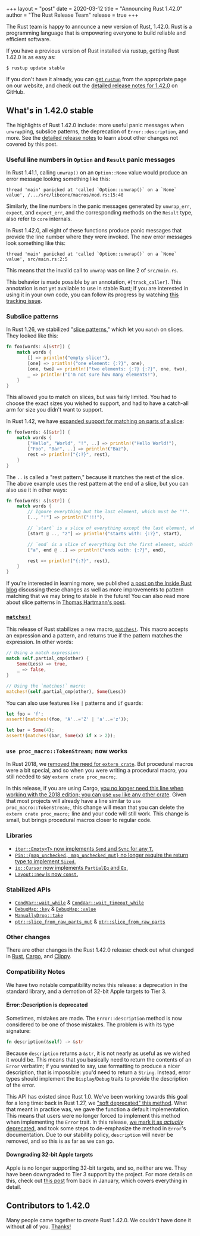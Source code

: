 +++
layout = "post"
date = 2020-03-12
title = "Announcing Rust 1.42.0"
author = "The Rust Release Team"
release = true
+++

The Rust team is happy to announce a new version of Rust, 1.42.0. Rust is a programming language that is empowering everyone to build reliable and efficient software.

If you have a previous version of Rust installed via rustup, getting Rust 1.42.0 is as easy as:

```console
$ rustup update stable
```

If you don't have it already, you can [get `rustup`][install] from the appropriate page on our website, and check out the [detailed release notes for 1.42.0][notes] on GitHub.

[install]: https://www.rust-lang.org/install.html
[notes]: https://github.com/rust-lang/rust/blob/master/RELEASES.md#version-1420-2020-03-12

## What's in 1.42.0 stable

The highlights of Rust 1.42.0 include: more useful panic messages when `unwrap`ping, subslice patterns, the deprecation of `Error::description`, and more. See the [detailed release notes][notes] to learn about other changes not covered by this post.

### Useful line numbers in `Option` and `Result` panic messages

In Rust 1.41.1, calling `unwrap()` on an `Option::None` value would produce an error message looking something like this:

```
thread 'main' panicked at 'called `Option::unwrap()` on a `None` value', /.../src/libcore/macros/mod.rs:15:40
```

Similarly, the line numbers in the panic messages generated by `unwrap_err`, `expect`, and `expect_err`, and the corresponding methods on the `Result` type, also refer to `core` internals.

In Rust 1.42.0, all eight of these functions produce panic messages that provide the line number where they were invoked. The new error messages look something like this:

```
thread 'main' panicked at 'called `Option::unwrap()` on a `None` value', src/main.rs:2:5
```

This means that the invalid call to `unwrap` was on line 2 of `src/main.rs`.

This behavior is made possible by an annotation, `#[track_caller]`. This annotation is not yet available to use in stable Rust; if you are interested in using it in your own code, you can follow its progress by watching [this tracking issue][track-caller-tracking-issue].

[track-caller-tracking-issue]: https://github.com/rust-lang/rust/issues/47809

### Subslice patterns

[slice patterns]: https://blog.rust-lang.org/2018/05/10/Rust-1.26.html#basic-slice-patterns

In Rust 1.26, we stabilized "[slice patterns]," which let you `match` on slices. They looked like this:

```rust
fn foo(words: &[&str]) {
    match words {
        [] => println!("empty slice!"),
        [one] => println!("one element: {:?}", one),
        [one, two] => println!("two elements: {:?} {:?}", one, two),
        _ => println!("I'm not sure how many elements!"),
    }
}
```

This allowed you to match on slices, but was fairly limited. You had to choose the exact sizes
you wished to support, and had to have a catch-all arm for size you didn't want to support.

In Rust 1.42, we have [expanded support for matching on parts of a slice][67712]:

```rust
fn foo(words: &[&str]) {
    match words {
        ["Hello", "World", "!", ..] => println!("Hello World!"),
        ["Foo", "Bar", ..] => println!("Baz"),
        rest => println!("{:?}", rest),
    }
}
```

The `..` is called a "rest pattern," because it matches the rest of the slice. The above example uses the rest pattern at the end of a slice, but you can also use it in other ways:

```rust
fn foo(words: &[&str]) {
    match words {
        // Ignore everything but the last element, which must be "!".
        [.., "!"] => println!("!!!"),

        // `start` is a slice of everything except the last element, which must be "z".
        [start @ .., "z"] => println!("starts with: {:?}", start),

        // `end` is a slice of everything but the first element, which must be "a".
        ["a", end @ ..] => println!("ends with: {:?}", end),

        rest => println!("{:?}", rest),
    }
}
```

If you're interested in learning more, we published [a post on the Inside Rust blog](https://blog.rust-lang.org/inside-rust/2020/03/04/recent-future-pattern-matching-improvements.html) discussing these changes as well as more improvements to pattern matching that we may bring to stable in the future! You can also read more about slice patterns in [Thomas Hartmann's post](https://thomashartmann.dev/blog/feature(slice_patterns)/).


### [`matches!`]

This release of Rust stabilizes a new macro, [`matches!`](https://doc.rust-lang.org/nightly/std/macro.matches.html). This macro accepts an expression and a pattern, and returns true if the pattern matches the expression. In other words:

```rust
// Using a match expression:
match self.partial_cmp(other) {
    Some(Less) => true,
    _ => false,
}

// Using the `matches!` macro:
matches!(self.partial_cmp(other), Some(Less))
```

You can also use features like `|` patterns and `if` guards:

```rust
let foo = 'f';
assert!(matches!(foo, 'A'..='Z' | 'a'..='z'));

let bar = Some(4);
assert!(matches!(bar, Some(x) if x > 2));
```

### `use proc_macro::TokenStream;` now works

In Rust 2018, we [removed the need for `extern crate`](https://doc.rust-lang.org/stable/edition-guide/rust-2018/module-system/path-clarity.html#no-more-extern-crate). But procedural macros were a bit special, and so when you were writing a procedural macro, you still needed to say `extern crate proc_macro;`.

In this release, if you are using Cargo, [you no longer need this line when working with the 2018 edition; you can use `use` like any other crate][cargo/7700]. Given that most projects will already have a line similar to `use proc_macro::TokenStream;`, this change will mean that you can delete the `extern crate proc_macro;` line and your code will still work. This change is small, but brings procedural macros closer to regular code.

### Libraries

- [`iter::Empty<T>` now implements `Send` and `Sync` for any `T`.][68348]
- [`Pin::{map_unchecked, map_unchecked_mut}` no longer require the return type
   to implement `Sized`.][67935]
- [`io::Cursor` now implements `PartialEq` and `Eq`.][67233]
- [`Layout::new` is now `const`.][66254]

### Stabilized APIs

- [`CondVar::wait_while`] & [`CondVar::wait_timeout_while`]
- [`DebugMap::key`] & [`DebugMap::value`]
- [`ManuallyDrop::take`]
- [`ptr::slice_from_raw_parts_mut`] & [`ptr::slice_from_raw_parts`]

[`DebugMap::key`]: https://doc.rust-lang.org/stable/std/fmt/struct.DebugMap.html#method.key
[`DebugMap::value`]: https://doc.rust-lang.org/stable/std/fmt/struct.DebugMap.html#method.value
[`ManuallyDrop::take`]: https://doc.rust-lang.org/stable/std/mem/struct.ManuallyDrop.html#method.take
[`matches!`]: https://doc.rust-lang.org/stable/std/macro.matches.html
[`ptr::slice_from_raw_parts_mut`]: https://doc.rust-lang.org/stable/std/ptr/fn.slice_from_raw_parts_mut.html
[`ptr::slice_from_raw_parts`]: https://doc.rust-lang.org/stable/std/ptr/fn.slice_from_raw_parts.html
[`CondVar::wait_while`]: https://doc.rust-lang.org/stable/std/sync/struct.Condvar.html#method.wait_while
[`CondVar::wait_timeout_while`]: https://doc.rust-lang.org/stable/std/sync/struct.Condvar.html#method.wait_timeout_while
[68253]: https://github.com/rust-lang/rust/pull/68253/
[68348]: https://github.com/rust-lang/rust/pull/68348/
[67935]: https://github.com/rust-lang/rust/pull/67935/
[68339]: https://github.com/rust-lang/rust/pull/68339/
[68122]: https://github.com/rust-lang/rust/pull/68122/
[67712]: https://github.com/rust-lang/rust/pull/67712/
[67887]: https://github.com/rust-lang/rust/pull/67887/
[67131]: https://github.com/rust-lang/rust/pull/67131/
[67233]: https://github.com/rust-lang/rust/pull/67233/
[66899]: https://github.com/rust-lang/rust/pull/66899/
[66919]: https://github.com/rust-lang/rust/pull/66919/
[66254]: https://github.com/rust-lang/rust/pull/66254/
[cargo/7700]: https://github.com/rust-lang/cargo/pull/7700

### Other changes

[relnotes-cargo]: https://doc.rust-lang.org/nightly/cargo/CHANGELOG.html#cargo-142-2020-03-12
[relnotes-clippy]: https://github.com/rust-lang/rust-clippy/blob/master/CHANGELOG.md#rust-142

There are other changes in the Rust 1.42.0 release: check out what changed in [Rust][notes], [Cargo][relnotes-cargo], and [Clippy][relnotes-clippy].


### Compatibility Notes

We have two notable compatibility notes this release: a deprecation in the standard library, and a demotion of 32-bit Apple targets to Tier 3.

#### Error::Description is deprecated

Sometimes, mistakes are made. The `Error::description` method is now considered to be one of those mistakes. The problem is with its type signature:

```rust
fn description(&self) -> &str
```

Because `description` returns a `&str`, it is not nearly as useful as we wished it would be. This means that you basically need to return the contents of an `Error` verbatim; if you wanted to say, use formatting to produce a nicer description, that is impossible: you'd need to return a `String`. Instead, error types should implement the `Display`/`Debug` traits to provide the description of the error.

This API has existed since Rust 1.0. We've been working towards this goal for a long time: back in Rust 1.27, we ["soft deprecated" this method](https://github.com/rust-lang/rust/pull/50163). What that meant in practice was, we gave the function a default implementation. This means that users were no longer forced to implement this method when implementing the `Error` trait. In this release, [we mark it as *actually* deprecated][66919], and took some steps to de-emphasize the method in `Error`'s documentation. Due to our stability policy, `description` will never be removed, and so this is as far as we can go.

#### Downgrading 32-bit Apple targets

Apple is no longer supporting 32-bit targets, and so, neither are we. They have been downgraded to Tier 3 support by the project. For more details on this, check out [this post](https://blog.rust-lang.org/2020/01/03/reducing-support-for-32-bit-apple-targets.html) from back in January, which covers everything in detail.

## Contributors to 1.42.0

Many people came together to create Rust 1.42.0. We couldn't have done it without all of you. [Thanks!](https://thanks.rust-lang.org/rust/1.42.0/)
